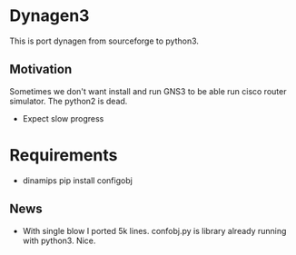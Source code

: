 # Dynagen3

This is port dynagen from sourceforge to python3. 

## Motivation
Sometimes we don't want install and run GNS3 to be able run cisco router simulator. The python2 is dead.  
* Expect slow progress

# Requirements
* dinamips
pip install configobj

## News
* With single blow I ported 5k lines. confobj.py is library already running with python3. Nice. 
